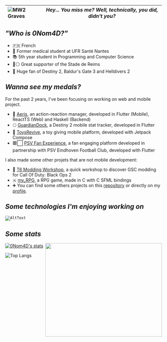 ![MW2 Graves](https://github.com/0Nom4D/0Nom4D/blob/master/graves_walking.gif?raw=true) | *Hey... You miss me? Well, technically, you did, didn't you?*
:-|:-:

## *"Who is 0Nom4D?"*

- 🇫🇷 French
- 🔬 Former medical student at UFR Santé Nantes
- 📚 5th year student in Programming and Computer Science
- 🔴⚪ Great supporter of the Stade de Reims
- 🔱 Huge fan of Destiny 2, Baldur's Gate 3 and Helldivers 2

## *Wanna see my medals?*

For the past 2 years, I've been focusing on working on web and mobile project.

- 📱 [Aeris](https://github.com/zoriya/Aeris), an action-reaction manager, developed in Flutter (Mobile), ReactTS (Web) and Haskell (Backend)
- 🌕 [GuardianDock](https://github.com/0Nom4D/GuardianDock), a Destiny 2 mobile stat tracker, developed in Flutter
- 🧸 [ToysRevive](https://github.com/0Nom4D/Fontys-Exchange-2022/tree/master/SM4-SM-RB01/AndroidApps/DuoApps/ToysRevive), a toy giving mobile platform, developed with Jetpack Compose
- 🟥⬜ [PSV Fan Experience](https://github.com/0Nom4D/Fontys-Exchange-2022/tree/master/SM4-SM-RB01/IndustryProject/PSVFanExperience), a fan engaging platform developed in partnership with PSV Eindhoven Football Club, developed with Flutter

I also made some other projets that are not mobile development:

- 💽 [T6 Modding Workshop](https://github.com/0Nom4D/T6_Mods_Workshop), a quick workshop to discover GSC modding for Call Of Duty: Black Ops 2
- ⚔️ [my_RPG](https://github.com/Jeremy-Pinson/MUL_my_rpg_2019), a RPG game, made in C with C SFML bindings
- ➕ You can find some others projects on this [repository](https://github.com/0Nom4D/Fontys-Exchange-2022) or directly on my [profile](https://github.com/0Nom4D?tab=repositories).

## *Some technologies I'm enjoying working on*

<code>![AltText](https://skillicons.dev/icons?i=c,cpp,python,typescript,flutter,kotlin,nest,react,swift,haskell,ruby)</code>

## *Some stats*

<img align="right" height="300" width="375" src="https://github.com/0Nom4D/0Nom4D/blob/master/graves_beast.gif?raw=true">

[![0Nom4D's stats](https://github-readme-stats.vercel.app/api?username=0Nom4D&theme=shadow_red)](https://github.com/anuraghazra/github-readme-stats)

![Top Langs](https://github-readme-stats.vercel.app/api/top-langs/?username=0Nom4D&hide_progress=true&theme=shadow_red&hide=gsc,smt,java,jupyter%20notebook)
